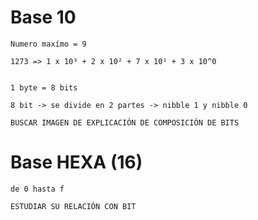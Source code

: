 # Base 10

    Numero maxímo = 9

    1273 => 1 x 10³ + 2 x 10² + 7 x 10¹ + 3 x 10^0


    1 byte = 8 bits

    8 bit -> se divide en 2 partes -> nibble 1 y nibble 0 

    BUSCAR IMAGEN DE EXPLICACIÓN DE COMPOSICIÓN DE BITS

# Base HEXA (16)

    de 0 hasta f

    ESTUDIAR SU RELACIÓN CON BIT